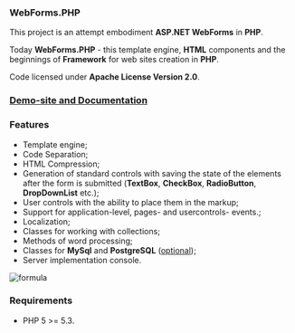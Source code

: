 ### WebForms.PHP

This project is an attempt embodiment **ASP.NET WebForms** in **PHP**.

Today **WebForms.PHP** - this template engine, **HTML** components and the beginnings of **Framework** for web sites creation in **PHP**.

Code licensed under **Apache License Version 2.0**.

### [Demo-site and Documentation](http://alekseynemiro.github.io/WebForms.PHP)

### Features

* Template engine;
* Code Separation;
* HTML Compression;
* Generation of standard controls with saving the state of the elements after the form is submitted (**TextBox**, **CheckBox**, **RadioButton**, **DropDownList** etc.);
* User controls with the ability to place them in the markup;
* Support for application-level, pages- and usercontrols- events.;
* Localization;
* Classes for working with collections;
* Methods of word processing;
* Classes for **MySql** and **PostgreSQL** ([optional](https://github.com/alekseynemiro/Nemiro.Data.PHP));
* Server implementation console.

![formula](http://alekseynemiro.github.io/WebForms.PHP/Content/images/formula.jpg)

### Requirements

* PHP 5 >= 5.3.